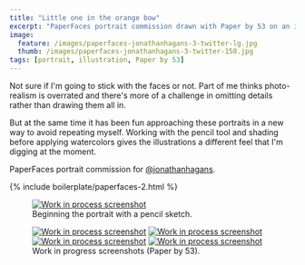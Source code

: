 ```yaml
---
title: "Little one in the orange bow"
excerpt: "PaperFaces portrait commission drawn with Paper by 53 on an iPad."
image: 
  feature: /images/paperfaces-jonathanhagans-3-twitter-lg.jpg
  thumb: /images/paperfaces-jonathanhagans-3-twitter-150.jpg
tags: [portrait, illustration, Paper by 53]
---
```


Not sure if I'm going to stick with the faces or not. Part of me thinks photo-realism is overrated and there's more of a challenge in omitting details rather than drawing them all in.

But at the same time it has been fun approaching these portraits in a new way to avoid repeating myself. Working with the pencil tool and shading before applying watercolors gives the illustrations a different feel that I'm digging at the moment.

PaperFaces portrait commission for <a href="http://twitter.com/jonathanhagans">@jonathanhagans</a>.

{% include boilerplate/paperfaces-2.html %}

<figure>
	<a href="{{ site.url }}/images/paperfaces-jonathanhagans-3-process-1-lg.jpg"><img src="{{ site.url }}/images/paperfaces-jonathanhagans-3-process-1-750.jpg" alt="Work in process screenshot"></a>
	<figcaption>Beginning the portrait with a pencil sketch.</figcaption>
</figure>

<figure class="half">
	<a href="{{ site.url }}/images/paperfaces-jonathanhagans-3-process-2-lg.jpg"><img src="{{ site.url }}/images/paperfaces-jonathanhagans-3-process-2-600.jpg" alt="Work in process screenshot"></a>
	<a href="{{ site.url }}/images/paperfaces-jonathanhagans-3-process-3-lg.jpg"><img src="{{ site.url }}/images/paperfaces-jonathanhagans-3-process-3-600.jpg" alt="Work in process screenshot"></a>
	<a href="{{ site.url }}/images/paperfaces-jonathanhagans-3-process-4-lg.jpg"><img src="{{ site.url }}/images/paperfaces-jonathanhagans-3-process-4-600.jpg" alt="Work in process screenshot"></a>
	<a href="{{ site.url }}/images/paperfaces-jonathanhagans-3-process-5-lg.jpg"><img src="{{ site.url }}/images/paperfaces-jonathanhagans-3-process-5-600.jpg" alt="Work in process screenshot"></a>
	<figcaption>Work in progress screenshots (Paper by 53).</figcaption>
</figure>